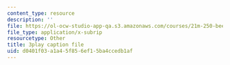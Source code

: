 ```yaml
---
content_type: resource
description: ''
file: https://ol-ocw-studio-app-qa.s3.amazonaws.com/courses/21m-250-beethoven-to-mahler-spring-2014/d0401f03a1a45f856ef15ba4ccedb1af_97Hk_vH2qw0.srt
file_type: application/x-subrip
resourcetype: Other
title: 3play caption file
uid: d0401f03-a1a4-5f85-6ef1-5ba4ccedb1af
---
```

